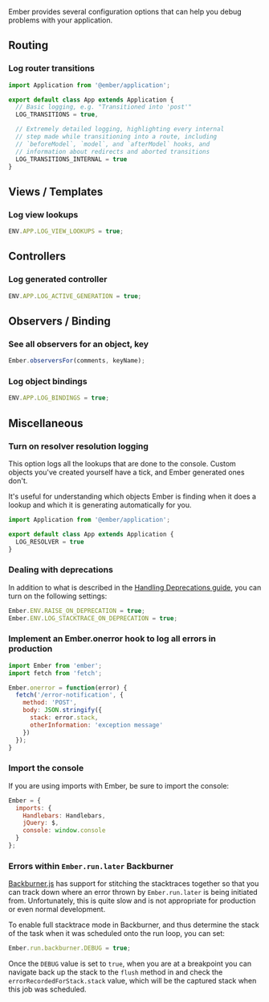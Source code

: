 Ember provides several configuration options that can help you debug problems
with your application.

## Routing

### Log router transitions

```javascript {data-filename=app/app.js}
import Application from '@ember/application';

export default class App extends Application {
  // Basic logging, e.g. "Transitioned into 'post'"
  LOG_TRANSITIONS = true,

  // Extremely detailed logging, highlighting every internal
  // step made while transitioning into a route, including
  // `beforeModel`, `model`, and `afterModel` hooks, and
  // information about redirects and aborted transitions
  LOG_TRANSITIONS_INTERNAL = true
}
```
## Views / Templates

### Log view lookups

```javascript {data-filename=config/environment.js}
ENV.APP.LOG_VIEW_LOOKUPS = true;
```

## Controllers

### Log generated controller

```javascript {data-filename=config/environment.js}
ENV.APP.LOG_ACTIVE_GENERATION = true;
```

## Observers / Binding

### See all observers for an object, key

```javascript
Ember.observersFor(comments, keyName);
```

### Log object bindings

```javascript {data-filename=config/environments.js}
ENV.APP.LOG_BINDINGS = true;
```

## Miscellaneous

### Turn on resolver resolution logging

This option logs all the lookups that are done to the console. Custom objects
you've created yourself have a tick, and Ember generated ones don't.

It's useful for understanding which objects Ember is finding when it does a lookup
and which it is generating automatically for you.

```javascript {data-filename=app/app.js}
import Application from '@ember/application';

export default class App extends Application {
  LOG_RESOLVER = true
}
```
### Dealing with deprecations

In addition to what is described in the [Handling Deprecations guide](./handling-deprecations),
you can turn on the following settings:

```javascript
Ember.ENV.RAISE_ON_DEPRECATION = true;
Ember.ENV.LOG_STACKTRACE_ON_DEPRECATION = true;
```

### Implement an Ember.onerror hook to log all errors in production

```javascript {data-filename=app/app.js}
import Ember from 'ember';
import fetch from 'fetch';

Ember.onerror = function(error) {
  fetch('/error-notification', {
    method: 'POST',
    body: JSON.stringify({
      stack: error.stack,
      otherInformation: 'exception message'
    })
  });
}
```

### Import the console

If you are using imports with Ember, be sure to import the console:

```javascript
Ember = {
  imports: {
    Handlebars: Handlebars,
    jQuery: $,
    console: window.console
  }
};
```

### Errors within `Ember.run.later` Backburner

[Backburner.js](https://github.com/ebryn/backburner.js) has support for stitching the stacktraces together so that you can
track down where an error thrown by `Ember.run.later` is being initiated from. Unfortunately,
this is quite slow and is not appropriate for production or even normal development.

To enable full stacktrace mode in Backburner, and thus determine the stack of the task
when it was scheduled onto the run loop, you can set:

```javascript
Ember.run.backburner.DEBUG = true;
```

Once the `DEBUG` value is set to `true`, when you are at a breakpoint you can navigate
back up the stack to the `flush` method in and check the `errorRecordedForStack.stack`
value, which will be the captured stack when this job was scheduled.
